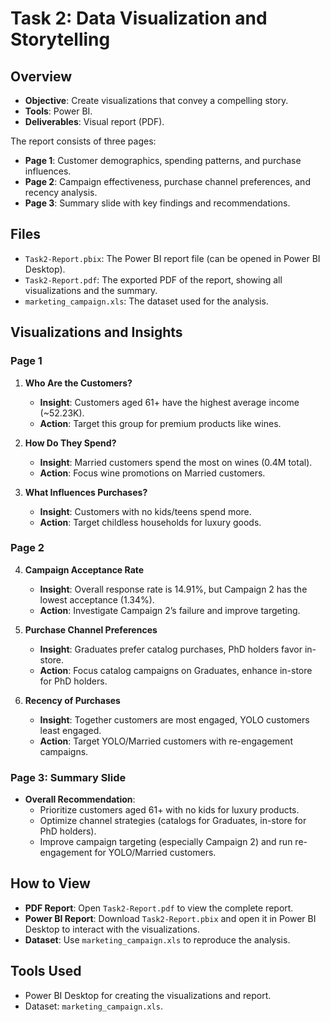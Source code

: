 # Task 2: Data Visualization and Storytelling

## Overview
- **Objective**: Create visualizations that convey a compelling story.
- **Tools**: Power BI.
- **Deliverables**: Visual report (PDF).

The report consists of three pages:
- **Page 1**: Customer demographics, spending patterns, and purchase influences.
- **Page 2**: Campaign effectiveness, purchase channel preferences, and recency analysis.
- **Page 3**: Summary slide with key findings and recommendations.

## Files
- `Task2-Report.pbix`: The Power BI report file (can be opened in Power BI Desktop).
- `Task2-Report.pdf`: The exported PDF of the report, showing all visualizations and the summary.
- `marketing_campaign.xls`: The dataset used for the analysis.

## Visualizations and Insights
### Page 1
1. **Who Are the Customers?**
   - **Insight**: Customers aged 61+ have the highest average income (~52.23K).
   - **Action**: Target this group for premium products like wines.

2. **How Do They Spend?**
   - **Insight**: Married customers spend the most on wines (0.4M total).
   - **Action**: Focus wine promotions on Married customers.

3. **What Influences Purchases?**
   - **Insight**: Customers with no kids/teens spend more.
   - **Action**: Target childless households for luxury goods.

### Page 2
4. **Campaign Acceptance Rate**
   - **Insight**: Overall response rate is 14.91%, but Campaign 2 has the lowest acceptance (1.34%).
   - **Action**: Investigate Campaign 2’s failure and improve targeting.

5. **Purchase Channel Preferences**
   - **Insight**: Graduates prefer catalog purchases, PhD holders favor in-store.
   - **Action**: Focus catalog campaigns on Graduates, enhance in-store for PhD holders.

6. **Recency of Purchases**
   - **Insight**: Together customers are most engaged, YOLO customers least engaged.
   - **Action**: Target YOLO/Married customers with re-engagement campaigns.

### Page 3: Summary Slide
- **Overall Recommendation**:
  - Prioritize customers aged 61+ with no kids for luxury products.
  - Optimize channel strategies (catalogs for Graduates, in-store for PhD holders).
  - Improve campaign targeting (especially Campaign 2) and run re-engagement for YOLO/Married customers.

## How to View
- **PDF Report**: Open `Task2-Report.pdf` to view the complete report.
- **Power BI Report**: Download `Task2-Report.pbix` and open it in Power BI Desktop to interact with the visualizations.
- **Dataset**: Use `marketing_campaign.xls` to reproduce the analysis.

## Tools Used
- Power BI Desktop for creating the visualizations and report.
- Dataset: `marketing_campaign.xls`.
